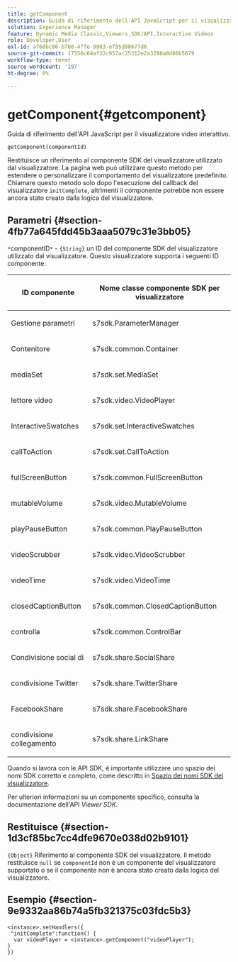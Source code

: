 ```yaml
---
title: getComponent
description: Guida di riferimento dell'API JavaScript per il visualizzatore video interattivo.
solution: Experience Manager
feature: Dynamic Media Classic,Viewers,SDK/API,Interactive Videos
role: Developer,User
exl-id: a760bc86-b700-4ffe-9983-ef55d88677d6
source-git-commit: 17556c64af32c957ac25312e2a3288a8d86b5679
workflow-type: tm+mt
source-wordcount: '197'
ht-degree: 0%

---
```


# getComponent{#getcomponent}

Guida di riferimento dell&#39;API JavaScript per il visualizzatore video interattivo.

`getComponent(componentId)`

Restituisce un riferimento al componente SDK del visualizzatore utilizzato dal visualizzatore. La pagina web può utilizzare questo metodo per estendere o personalizzare il comportamento del visualizzatore predefinito. Chiamare questo metodo solo dopo l&#39;esecuzione del callback del visualizzatore `initComplete`, altrimenti il componente potrebbe non essere ancora stato creato dalla logica del visualizzatore.

## Parametri {#section-4fb77a645fdd45b3aaa5079c31e3bb05}

`*`componentID`*` - `{String}` un ID del componente SDK del visualizzatore utilizzato dal visualizzatore. Questo visualizzatore supporta i seguenti ID componente:

<table id="table_7B5DD9303EF44ADD847B13FFEAD135D9"> 
 <thead> 
  <tr> 
   <th colname="col1" class="entry"> <p>ID componente </p> </th> 
   <th colname="col2" class="entry"> <p>Nome classe componente SDK per visualizzatore </p> </th> 
  </tr> 
 </thead>
 <tbody> 
  <tr> 
   <td colname="col1"> <p> <span class="codeph"> Gestione parametri </span> </p> </td> 
   <td colname="col2"> <p> <span class="codeph"> s7sdk.ParameterManager </span> </p> </td> 
  </tr> 
  <tr> 
   <td colname="col1"> <p> Contenitore <span class="codeph"> </span> </p> </td> 
   <td colname="col2"> <p> <span class="codeph"> s7sdk.common.Container </span> </p> </td> 
  </tr> 
  <tr> 
   <td colname="col1"> <p> <span class="codeph"> mediaSet </span> </p> </td> 
   <td colname="col2"> <p> <span class="codeph"> s7sdk.set.MediaSet </span> </p> </td> 
  </tr> 
  <tr> 
   <td colname="col1"> <p> <span class="codeph"> lettore video </span> </p> </td> 
   <td colname="col2"> <p> <span class="codeph"> s7sdk.video.VideoPlayer </span> </p> </td> 
  </tr> 
  <tr> 
   <td colname="col1"> <p> <span class="codeph"> InteractiveSwatches </span> </p> </td> 
   <td colname="col2"> <p> <span class="codeph"> s7sdk.set.InteractiveSwatches </span> </p> </td> 
  </tr> 
  <tr> 
   <td colname="col1"> <p> <span class="codeph"> callToAction </span> </p> </td> 
   <td colname="col2"> <p> <span class="codeph"> s7sdk.set.CallToAction </span> </p> </td> 
  </tr> 
  <tr> 
   <td colname="col1"> <p> <span class="codeph"> fullScreenButton </span> </p> </td> 
   <td colname="col2"> <p> <span class="codeph"> s7sdk.common.FullScreenButton </span> </p> </td> 
  </tr> 
  <tr> 
   <td colname="col1"> <p> <span class="codeph"> mutableVolume </span> </p> </td> 
   <td colname="col2"> <p> <span class="codeph"> s7sdk.video.MutableVolume </span> </p> </td> 
  </tr> 
  <tr> 
   <td colname="col1"> <p> <span class="codeph"> playPauseButton </span> </p> </td> 
   <td colname="col2"> <p> <span class="codeph"> s7sdk.common.PlayPauseButton </span> </p> </td> 
  </tr> 
  <tr> 
   <td colname="col1"> <p> <span class="codeph"> videoScrubber </span> </p> </td> 
   <td colname="col2"> <p> <span class="codeph"> s7sdk.video.VideoScrubber </span> </p> </td> 
  </tr> 
  <tr> 
   <td colname="col1"> <p> <span class="codeph"> videoTime </span> </p> </td> 
   <td colname="col2"> <p> <span class="codeph"> s7sdk.video.VideoTime </span> </p> </td> 
  </tr> 
  <tr> 
   <td colname="col1"> <p> <span class="codeph"> closedCaptionButton </span> </p> </td> 
   <td colname="col2"> <p> <span class="codeph"> s7sdk.common.ClosedCaptionButton </span> </p> </td> 
  </tr> 
  <tr> 
   <td colname="col1"> <p> <span class="codeph"> controlla </span> </p> </td> 
   <td colname="col2"> <p> <span class="codeph"> s7sdk.common.ControlBar </span> </p> </td> 
  </tr> 
  <tr> 
   <td colname="col1"> <p> Condivisione social </span> di <span class="codeph"> </p> </td> 
   <td colname="col2"> <p> <span class="codeph"> s7sdk.share.SocialShare </span> </p> </td> 
  </tr> 
  <tr> 
   <td colname="col1"> <p> <span class="codeph"> condivisione Twitter </span> </p> </td> 
   <td colname="col2"> <p> <span class="codeph"> s7sdk.share.TwitterShare </span> </p> </td> 
  </tr> 
  <tr> 
   <td colname="col1"> <p> <span class="codeph"> FacebookShare </span> </p> </td> 
   <td colname="col2"> <p> <span class="codeph"> s7sdk.share.FacebookShare </span> </p> </td> 
  </tr> 
  <tr> 
   <td colname="col1"> <p> <span class="codeph"> condivisione collegamento </span> </p> </td> 
   <td colname="col2"> <p> <span class="codeph"> s7sdk.share.LinkShare </span> </p> </td> 
  </tr> 
 </tbody> 
</table>

Quando si lavora con le API SDK, è importante utilizzare uno spazio dei nomi SDK corretto e completo, come descritto in [Spazio dei nomi SDK del visualizzatore](../../../c-html5-aem-asset-viewers/c-html5-aem-int-video/c-html5-aem-int-video-html5-viewer-sdk-namespace.md#concept-4ee8657c7d67421f8e7880130a246621).

Per ulteriori informazioni su un componente specifico, consulta la documentazione dell&#39;API *Viewer SDK*.

## Restituisce {#section-1d3cf85bc7cc4dfe9670e038d02b9101}

`{Object}` Riferimento al componente SDK del visualizzatore. Il metodo restituisce `null` se `componentId` non è un componente del visualizzatore supportato o se il componente non è ancora stato creato dalla logica del visualizzatore.

## Esempio {#section-9e9332aa86b74a5fb321375c03fdc5b3}

```
<instance>.setHandlers({ 
 "initComplete":function() { 
  var videoPlayer = <instance>.getComponent("videoPlayer"); 
} 
})
```
